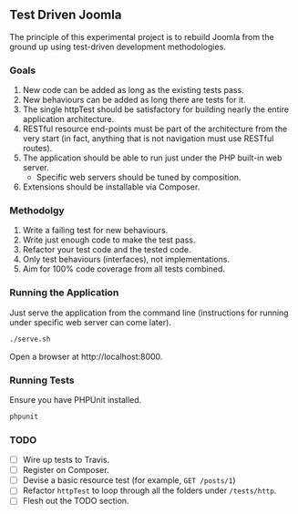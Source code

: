 ## Test Driven Joomla

The principle of this experimental project is to rebuild Joomla from the ground up using test-driven development methodologies.

### Goals

1. New code can be added as long as the existing tests pass.
2. New behaviours can be added as long there are tests for it.
3. The single httpTest should be satisfactory for building nearly the entire application architecture.
4. RESTful resource end-points must be part of the architecture from the very start (in fact, anything that is not navigation must use RESTful routes).
5. The application should be able to run just under the PHP built-in web server.
   - Specific web servers should be tuned by composition.
6. Extensions should be installable via Composer.

### Methodolgy

1. Write a failing test for new behaviours.
2. Write just enough code to make the test pass.
3. Refactor your test code and the tested code.
4. Only test behaviours (interfaces), not implementations.
5. Aim for 100% code coverage from all tests combined.

### Running the Application

Just serve the application from the command line (instructions for running under specific web server can come later).

```sh
./serve.sh
```

Open a browser at http://localhost:8000.

### Running Tests

Ensure you have PHPUnit installed.

```sh
phpunit
```

### TODO

* [ ] Wire up tests to Travis.
* [ ] Register on Composer.
* [ ] Devise a basic resource test (for example, `GET /posts/1`)
* [ ] Refactor `httpTest` to loop through all the folders under `/tests/http`.
* [ ] Flesh out the TODO section.
